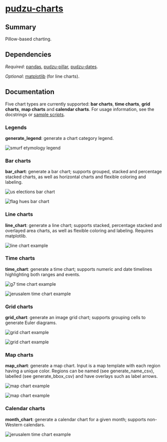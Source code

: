 # [pudzu-charts](pudzu/charts/charts.py)

## Summary 
Pillow-based charting.
 
## Dependencies
*Required*: [pandas](http://pandas.pydata.org/), [pudzu-pillar](../pudzu-pillar/README.md), [pudzu-dates](../pudzu-dates/README.md).

*Optional*: [matplotlib](https://matplotlib.org/) (for line charts).

## Documentation

Five chart types are currently supported: **bar charts**, **time charts**, **grid charts**, **map charts** and **calendar charts**. For usage information, see the docstrings or [sample scripts](https://github.com/Udzu/pudzu/).

### Legends

**generate_legend**: generate a chart category legend.

![smurf etymology legend](images/legend.jpg)

### Bar charts

**bar_chart**: generate a bar chart; supports grouped, stacked and percentage stacked charts, as well as horizontal charts and flexible coloring and labeling.

![us elections bar chart](images/uspopular.jpg)

![flag hues bar chart](images/flaghues.jpg)

### Line charts

**line_chart**: generate a line chart; supports stacked, percentage stacked and overlayed area charts, as well as flexible coloring and labeling. Requires matplotlib.

![line chart example](images/nhs.jpg)

### Time charts

**time_chart**: generate a time chart; supports numeric and date timelines highlighting both ranges and events.

![g7 time chart example](images/g7.jpg)

![jerusalem time chart example](images/jerusalem.jpg)

### Grid charts

**grid_chart**: generate an image grid chart; supports grouping cells to generate Euler diagrams.

![grid chart example](images/periodic.jpg)

![grid chart example](images/markovtext.jpg)

### Map charts

**map_chart**: generate a map chart. Input is a map template with each region having a unique color. Regions can be named (see generate_name_csv), labelled (see generate_bbox_csv) and have overlays such as label arrows.

![map chart example](images/femaleleaders.jpg)

![map chart example](images/dishes.jpg)

### Calendar charts

**month_chart**: generate a calendar chart for a given month; supports non-Western calendars.

![jerusalem time chart example](images/trump.jpg)
